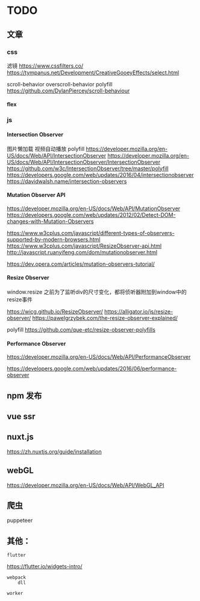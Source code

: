 # TODO


## 文章

### css 

滤镜 https://www.cssfilters.co/
    https://tympanus.net/Development/CreativeGooeyEffects/select.html



scroll-behavior
overscroll-behavior
polyfill 
https://github.com/DylanPiercey/scroll-behaviour

#### flex 

### js

#### Intersection Observer
图片懒加载
视频自动播放
polyfill
https://developer.mozilla.org/en-US/docs/Web/API/IntersectionObserver
https://developer.mozilla.org/en-US/docs/Web/API/IntersectionObserver/IntersectionObserver
https://github.com/w3c/IntersectionObserver/tree/master/polyfill
https://developers.google.com/web/updates/2016/04/intersectionobserver
https://davidwalsh.name/intersection-observers

#### Mutation Observer API
https://developer.mozilla.org/en-US/docs/Web/API/MutationObserver
https://developers.google.com/web/updates/2012/02/Detect-DOM-changes-with-Mutation-Observers

https://www.w3cplus.com/javascript/different-types-of-observers-supported-by-modern-browsers.html
https://www.w3cplus.com/javascript/ResizeObserver-api.html
http://javascript.ruanyifeng.com/dom/mutationobserver.html

https://dev.opera.com/articles/mutation-observers-tutorial/

#### Resize Observer

window.resize
之前为了监听div的尺寸变化，都将侦听器附加到window中的resize事件

https://wicg.github.io/ResizeObserver/
https://alligator.io/js/resize-observer/
https://pawelgrzybek.com/the-resize-observer-explained/

polyfill
https://github.com/que-etc/resize-observer-polyfills


####  Performance Observer
https://developer.mozilla.org/en-US/docs/Web/API/PerformanceObserver

https://developers.google.com/web/updates/2016/06/performance-observer

## npm 发布

## vue ssr
## nuxt.js
https://zh.nuxtjs.org/guide/installation

## webGL
https://developer.mozilla.org/en-US/docs/Web/API/WebGL_API

## 爬虫
puppeteer

## 其他：
	flutter 
https://flutter.io/widgets-intro/

	webpack
		dll

	worker

